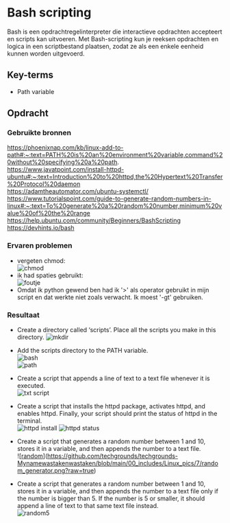# Bash scripting

Bash is een opdrachtregelinterpreter die interactieve opdrachten accepteert en scripts kan uitvoeren. Met Bash-scripting kun je reeksen opdrachten en logica in een scriptbestand plaatsen, zodat ze als een enkele eenheid kunnen worden uitgevoerd.

## Key-terms
- Path variable

## Opdracht
### Gebruikte bronnen
https://phoenixnap.com/kb/linux-add-to-path#:~:text=PATH%20is%20an%20environment%20variable,command%20without%20specifying%20a%20path.  
https://www.javatpoint.com/install-httpd-ubuntu#:~:text=Introduction%20to%20httpd,the%20Hypertext%20Transfer%20Protocol%20daemon  
https://adamtheautomator.com/ubuntu-systemctl/
https://www.tutorialspoint.com/guide-to-generate-random-numbers-in-linux#:~:text=To%20generate%20a%20random%20number,minimum%20value%20of%20the%20range  
https://help.ubuntu.com/community/Beginners/BashScripting  
https://devhints.io/bash
### Ervaren problemen
- vergeten chmod:  
![[chmod](..\00_includes\Linux_pics\7\txt_script.png)](https://github.com/techgrounds/techgrounds-Mynamewastakenwastaken/blob/main/00_includes/Linux_pics/7/txt_script.png?raw=true)  
- ik had spaties gebruikt:  
![[foutje](..\00_includes\Linux_pics\7\foutje.png)](https://github.com/techgrounds/techgrounds-Mynamewastakenwastaken/blob/main/00_includes/Linux_pics/7/foutje.png?raw=true)
- Omdat ik python gewend ben had ik '>' als operator gebruikt in mijn script en dat werkte niet zoals verwacht. Ik moest '-gt' gebruiken.

### Resultaat
- Create a directory called ‘scripts’. Place all the scripts you make in this directory.
![[mkdir](..\00_includes\Linux_pics\7\mkdir_scripts.png)](https://github.com/techgrounds/techgrounds-Mynamewastakenwastaken/blob/main/00_includes/Linux_pics/7/mkdir_scripts.png?raw=true)
- Add the scripts directory to the PATH variable.  
![[bash](..\00_includes\Linux_pics\7\cat_bash.png)](https://github.com/techgrounds/techgrounds-Mynamewastakenwastaken/blob/main/00_includes/Linux_pics/7/cat_bash.png?raw=true)  
![[path](..\00_includes\Linux_pics\7\echo_path.png)](https://github.com/techgrounds/techgrounds-Mynamewastakenwastaken/blob/main/00_includes/Linux_pics/7/echo_path.png?raw=true)  
- Create a script that appends a line of text to a text file whenever it is executed.  
![[txt script](..\00_includes\Linux_pics\7\txt_script_werkt!.png)](https://github.com/techgrounds/techgrounds-Mynamewastakenwastaken/blob/main/00_includes/Linux_pics/7/txt_script_werkt!.png?raw=true)  
- Create a script that installs the httpd package, activates httpd, and enables httpd. Finally, your script should print the status of httpd in the terminal.  
![[httpd install](..\00_includes\Linux_pics\7\httpd_script.png)](https://github.com/techgrounds/techgrounds-Mynamewastakenwastaken/blob/main/00_includes/Linux_pics/7/httpd_script.png?raw=true)
![[httpd status](..\00_includes\Linux_pics\7\httpd_script_werkt!.png)](https://github.com/techgrounds/techgrounds-Mynamewastakenwastaken/blob/main/00_includes/Linux_pics/7/httpd_script_werkt!.png?raw=true)

- Create a script that generates a random number between 1 and 10, stores it in a variable, and then appends the number to a text file.  
![[random](..\00_includes\Linux_pics\7\random_generator.png)\](https://github.com/techgrounds/techgrounds-Mynamewastakenwastaken/blob/main/00_includes/Linux_pics/7/random_generator.png?raw=true)
- Create a script that generates a random number between 1 and 10, stores it in a variable, and then appends the number to a text file only if the number is bigger than 5. If the number is 5 or smaller, it should append a line of text to that same text file instead.  
![[random5](..\00_includes\Linux_pics\7\random_generator_5.png)](https://github.com/techgrounds/techgrounds-Mynamewastakenwastaken/blob/main/00_includes/Linux_pics/7/random_generator_5.png?raw=true)
